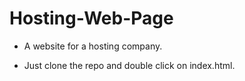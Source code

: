 # Hosting-Web-Page

* A website for a hosting company.

* Just clone the repo and double click on index.html.

